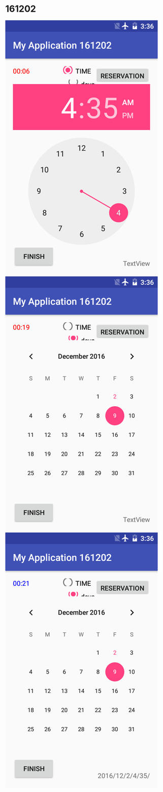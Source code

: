# 161202


<img src = https://github.com/ds1417/161202/blob/master/app/src/main/res/img/Screenshot_1480649762.png>
<img src = https://github.com/ds1417/161202/blob/master/app/src/main/res/img/Screenshot_1480649776.png>
<img src = https://github.com/ds1417/161202/blob/master/app/src/main/res/img/Screenshot_1480649779.png>
